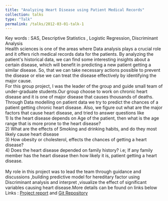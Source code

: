 ```yaml
---
title: "Analyzing Heart Disease using Patient Medical Records"
collection: talks
type: "Talk"
permalink: /talks/2012-03-01-talk-1
---
```

Key words : SAS, Descriptive Statistics , Logistic Regression, Discriminant Analysis <br/>
​Health sciences is one of the areas where Data analysis plays a crucial role and it offers rich medical records data for the patients. By analyzing the patient's historical data, we can find some interesting insights about a certain disease, which will benefit in predicting a new patient getting a similar disease. So, that we can take necessary actions possible to prevent the disease or else we can treat the disease effectively by identifying the major cause.<br/>
For this group project, I was the leader of the group and guide small team of under-graduate students.Our group choose to work on chronic heart disease and it is one of major disease that causes thousands of deaths. Through Data modelling on patient data we try to predict the chances of a patient getting chronic heart disease. Also, we figure out what are the major factors that cause heart disease, and tried to answer questions like<br/>
​​1) Is the heart disease depends on Age of the patient, then what is the age range that is more prone to the heart disease?<br/>
2) What are the effects of Smoking and drinking habits, and do they most likely cause heart disease<br/>
3) How obesity or cholesterol, effects the chances of getting a heart disease?<br/>
4) Does the heart disease depended on family history? i.e; If any family member has the heart disease then how likely it is, patient getting a heart disease.<br/>   
​My role in this project was to lead the team through guidance and discussions ,building  predictive model for hereditary factor using Discriminant analysis and interpret ,visualize the effect of significant variables causing heart disease.More details can be found on links below<br/>
​Links : [Project report](https://github.com/bandjay/Heart_Disease_project/blob/master/Final_Project_Report.pdf) and [Git Repository](https://github.com/bandjay/Heart_Disease_project) 
